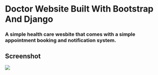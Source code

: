 # Doctor Website Built With Bootstrap And Django

### A simple health care wesbite that comes with a simple appointment booking and notification system.

## Screenshot

![](https://i.ibb.co/gjmMjR9/Family-Doctor.png)

